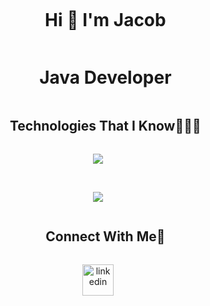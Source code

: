 

<!--h1 without bottom border-->
<div id="user-content-toc">
  <ul align="center">
    <summary>
     <h1 style="display: inline-block">Hi 👋 I'm Jacob</h1>
    </br>
     <h1>Java Developer</h1>
    </summary>
  </ul>
</div>




<!--h1 without bottom border-->
<div id="user-content-toc">
  <ul align="center">
    <summary><h2 style="display: inline-block">Technologies That I Know👨🏻‍💻</h2></summary>
  </ul>
</div>
<!--tech stack icons-->
<p align="center">
  <a href="https://skillicons.dev">
    <img src="https://skillicons.dev/icons?i=java,spring,maven,idea,html,css,js,ts,react,jest,vscode,postgresql,mysql,docker,azure,git&perline=8" />
  </a>
</p>
<br/>
<p align="center">
  <img src="https://www.codewars.com/users/LarsMustasch/badges/large"/>
</p>

<!-- Connect with me -->
<!--h2 without bottom border-->
<div id="user-content-toc">
  <ul align="center">
    <summary><h2 style="display: inline-block">Connect With Me🤝</h2></summary>
  </ul>
</div>

<!--icons and links-->
<p align="center">
<a href="https://www.linkedin.com/in/jacob-larsson-0a7a69262/" target="blank"><img align="center" src="https://user-images.githubusercontent.com/88904952/234979284-68c11d7f-1acc-4f0c-ac78-044e1037d7b0.png" alt="linkedin" height="50" width="50" /></a>

</p>
